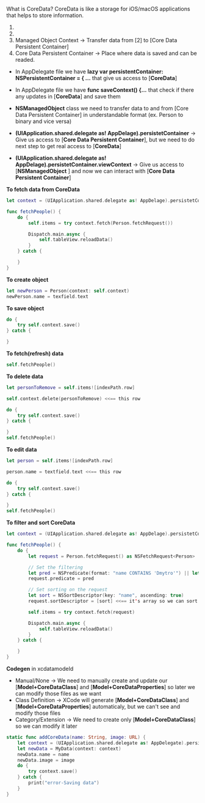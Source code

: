 What is CoreData? CoreData is like a storage for iOS/macOS applications that helps to store information.

1)
2)
3) Managed Object Context -> Transfer data from [2] to [Core Data Persistent Container]
4) Core Data Persistent Container -> Place where data is saved and can be readed.

- In AppDelegate file we have **lazy var persistentContainer: NSPersistentContainer = { ...** that give us access to [**CoreData**]

- In AppDelegate file we have **func saveContext() {...** that check if there any updates in [**CoreData**] and save them

- **NSManagedObject** class we need to transfer data to and from [Core Data Persistent Container] in understandable format (ex. Person to binary and vice versa)

- **(UIApplication.shared.delegate as! AppDelage).persistetContainer** -> Give us access to [**Core Data Persistent Container**], but we need to do next step to get real access to [**CoreData**]

- **(UIApplication.shared.delegate as! AppDelage).persistetContainer.viewContext** -> Give us access to [**NSManagedObject** ] and now we can interact with [**Core Data Persistent Container**]

**To fetch data from CoreData**
```swift
let context = (UIApplication.shared.delegate as! AppDelage).persistetContainer.viewContext

func fetchPeople() {
    do {
        self.items = try context.fetch(Person.fetchRequest())

        Dispatch.main.async {
            self.tableView.reloadData()
        }
    } catch {

    }
}
```

**To create object**
```swift
let newPerson = Person(context: self.context)
newPerson.name = texfield.text
```

**To save object**
```swift
do {
    try self.context.save()
} catch {

}
```

**To fetch(refresh) data**
```swift
self.fetchPeople()
```

**To delete data**
```swift
let personToRemove = self.items![indexPath.row]

self.context.delete(personToRemove) <<== this row

do {
    try self.context.save()
} catch {

}
self.fetchPeople()
```

**To edit data**
```swift
let person = self.items![indexPath.row]

person.name = textfield.text <<== this row

do {
    try self.context.save()
} catch {

}
self.fetchPeople()
```

**To filter and sort CoreData**
```swift
let context = (UIApplication.shared.delegate as! AppDelage).persistetContainer.viewContext

func fetchPeople() {
    do {
        let request = Person.fetchRequest() as NSFetchRequest<Person>

        // Set the filtering
        let pred = NSPredicate(format: "name CONTAINS 'Dmytro'") || let pred = NSPredicate(format: "name CONTAINS %@", "Dmytro")
        request.predicate = pred

        // Set sorting on the request
        let sort = NSSortDescriptor(key: "name", ascending: true)
        request.sortDescriptor = [sort] <<== it's array so we can sort with multiply sort conditions (ex. by name and surname)

        self.items = try context.fetch(request)

        Dispatch.main.async {
            self.tableView.reloadData()
        }
    } catch {

    }
}
```

**Codegen** in xcdatamodeId
- Manual/None -> We need to manually create and update our [**Model+CoreDataClass**] and [**Model+CoreDataProperties**] so later we can modify those files as we want
- Class Definition -> XCode will generate [**Model+CoreDataClass**] and [**Model+CoreDataProperties**] automaticaly, but we can't see and modify those files
- Category/Extension -> We need to create only [**Model+CoreDataClass**] so we can modify it later




```swift
static func addCoreData(name: String, image: URL) {
    let context = (UIApplication.shared.delegate as! AppDelegate).persistentContainer.viewContext
    let newData = MyData(context: context)
    newData.name = name
    newData.image = image
    do {
        try context.save()
    } catch {
        print("error-Saving data")
    }
}
```

